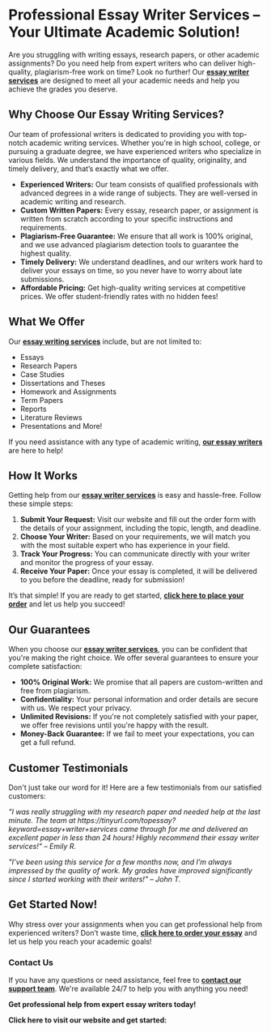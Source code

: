<h1>Professional Essay Writer Services – Your Ultimate Academic Solution!</h1>

<p>Are you struggling with writing essays, research papers, or other academic assignments? Do you need help from expert writers who can deliver high-quality, plagiarism-free work on time? Look no further! Our <a href="https://tinyurl.com/topessay?keyword=essay+writer+services" target="_blank"><strong>essay writer services</strong></a> are designed to meet all your academic needs and help you achieve the grades you deserve.</p>

<h2>Why Choose Our Essay Writing Services?</h2>
<p>Our team of professional writers is dedicated to providing you with top-notch academic writing services. Whether you're in high school, college, or pursuing a graduate degree, we have experienced writers who specialize in various fields. We understand the importance of quality, originality, and timely delivery, and that’s exactly what we offer.</p>

<ul>
    <li><strong>Experienced Writers:</strong> Our team consists of qualified professionals with advanced degrees in a wide range of subjects. They are well-versed in academic writing and research.</li>
    <li><strong>Custom Written Papers:</strong> Every essay, research paper, or assignment is written from scratch according to your specific instructions and requirements.</li>
    <li><strong>Plagiarism-Free Guarantee:</strong> We ensure that all work is 100% original, and we use advanced plagiarism detection tools to guarantee the highest quality.</li>
    <li><strong>Timely Delivery:</strong> We understand deadlines, and our writers work hard to deliver your essays on time, so you never have to worry about late submissions.</li>
    <li><strong>Affordable Pricing:</strong> Get high-quality writing services at competitive prices. We offer student-friendly rates with no hidden fees!</li>
</ul>

<h2>What We Offer</h2>
<p>Our <a href="https://tinyurl.com/topessay?keyword=essay+writer+services" target="_blank"><strong>essay writing services</strong></a> include, but are not limited to:</p>

<ul>
    <li>Essays</li>
    <li>Research Papers</li>
    <li>Case Studies</li>
    <li>Dissertations and Theses</li>
    <li>Homework and Assignments</li>
    <li>Term Papers</li>
    <li>Reports</li>
    <li>Literature Reviews</li>
    <li>Presentations and More!</li>
</ul>

<p>If you need assistance with any type of academic writing, <a href="https://tinyurl.com/topessay?keyword=essay+writer+services" target="_blank"><strong>our essay writers</strong></a> are here to help!</p>

<h2>How It Works</h2>
<p>Getting help from our <a href="https://tinyurl.com/topessay?keyword=essay+writer+services" target="_blank"><strong>essay writer services</strong></a> is easy and hassle-free. Follow these simple steps:</p>

<ol>
    <li><strong>Submit Your Request:</strong> Visit our website and fill out the order form with the details of your assignment, including the topic, length, and deadline.</li>
    <li><strong>Choose Your Writer:</strong> Based on your requirements, we will match you with the most suitable expert who has experience in your field.</li>
    <li><strong>Track Your Progress:</strong> You can communicate directly with your writer and monitor the progress of your essay.</li>
    <li><strong>Receive Your Paper:</strong> Once your essay is completed, it will be delivered to you before the deadline, ready for submission!</li>
</ol>

<p>It’s that simple! If you are ready to get started, <a href="https://tinyurl.com/topessay?keyword=essay+writer+services" target="_blank"><strong>click here to place your order</strong></a> and let us help you succeed!</p>

<h2>Our Guarantees</h2>
<p>When you choose our <a href="https://tinyurl.com/topessay?keyword=essay+writer+services" target="_blank"><strong>essay writer services</strong></a>, you can be confident that you're making the right choice. We offer several guarantees to ensure your complete satisfaction:</p>

<ul>
    <li><strong>100% Original Work:</strong> We promise that all papers are custom-written and free from plagiarism.</li>
    <li><strong>Confidentiality:</strong> Your personal information and order details are secure with us. We respect your privacy.</li>
    <li><strong>Unlimited Revisions:</strong> If you're not completely satisfied with your paper, we offer free revisions until you're happy with the result.</li>
    <li><strong>Money-Back Guarantee:</strong> If we fail to meet your expectations, you can get a full refund.</li>
</ul>

<h2>Customer Testimonials</h2>
<p>Don't just take our word for it! Here are a few testimonials from our satisfied customers:</p>

<p><em>"I was really struggling with my research paper and needed help at the last minute. The team at https://tinyurl.com/topessay?keyword=essay+writer+services came through for me and delivered an excellent paper in less than 24 hours! Highly recommend their essay writer services!" – Emily R.</em></p>

<p><em>"I’ve been using this service for a few months now, and I’m always impressed by the quality of work. My grades have improved significantly since I started working with their writers!" – John T.</em></p>

<h2>Get Started Now!</h2>
<p>Why stress over your assignments when you can get professional help from experienced writers? Don’t waste time, <a href="https://tinyurl.com/topessay?keyword=essay+writer+services" target="_blank"><strong>click here to order your essay</strong></a> and let us help you reach your academic goals!</p>

<h3>Contact Us</h3>
<p>If you have any questions or need assistance, feel free to <a href="https://tinyurl.com/topessay?keyword=essay+writer+services" target="_blank"><strong>contact our support team</strong></a>. We're available 24/7 to help you with anything you need!</p>

<p><strong>Get professional help from expert essay writers today!</strong></p>

<p><strong>Click here to visit our website and get started:</strong> <a href="https://tinyurl.com/topessay?keyword=essay+writer+services" target="_blank"
